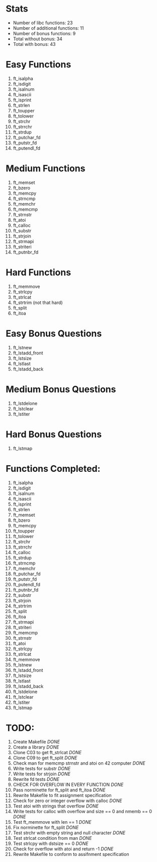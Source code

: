 # Stats
* Number of libc functions: 23
* Number of additional functions: 11
* Number of bonus functions: 9
* Total without bonus: 34
* Total with bonus: 43

# Easy Functions
1. ft_isalpha
2. ft_isdigit
3. ft_isalnum
4. ft_isascii
5. ft_isprint
6. ft_strlen
7. ft_toupper
8. ft_tolower
9. ft_strchr
10. ft_strrchr
11. ft_strdup
12. ft_putchar_fd
13. ft_putstr_fd
14. ft_putendl_fd

# Medium Functions
1. ft_memset
2. ft_bzero
3. ft_memcpy
4. ft_strncmp
5. ft_memchr
6. ft_memcmp
7. ft_strnstr
8. ft_atoi
9. ft_calloc
10. ft_substr
11. ft_strjoin
12. ft_strmapi
13. ft_striteri
14. ft_putnbr_fd

# Hard Functions
1. ft_memmove
2. ft_strlcpy
3. ft_strlcat
4. ft_strtrim (not that hard)
5. ft_split
6. ft_itoa

# Easy Bonus Questions
1. ft_lstnew
2. ft_lstadd_front
3. ft_lstsize
4. ft_lstlast
5. ft_lstadd_back

# Medium Bonus Questions
1. ft_lstdelone
2. ft_lstclear
3. ft_lstiter

# Hard Bonus Questions
1. ft_lstmap

# Functions Completed:
1. ft_isalpha
2. ft_isdigit
3. ft_isalnum
4. ft_isascii
5. ft_isprint
6. ft_strlen
7. ft_memset
8. ft_bzero
9. ft_memcpy
10. ft_toupper
11. ft_tolower
12. ft_strchr
13. ft_strrchr
14. ft_calloc
15. ft_strdup
16. ft_strncmp
17. ft_memchr
18. ft_putchar_fd
19. ft_putstr_fd
20. ft_putendl_fd
21. ft_putnbr_fd
22. ft_substr
23. ft_strjoin
24. ft_strtrim
25. ft_split
26. ft_itoa
27. ft_strmapi
28. ft_striteri
29. ft_memcmp
30. ft_strnstr
31. ft_atoi
32. ft_strlcpy
33. ft_strlcat
34. ft_memmove
35. ft_lstnew
36. ft_lstadd_front
37. ft_lstsize
38. ft_lstlast
39. ft_lstadd_back
40. ft_lstdelone
41. ft_lstclear
42. ft_lstiter
43. ft_lstmap

# TODO:
1. Create Makefile *DONE*
2. Create a library *DONE*
3. Clone C03 to get ft_strlcat *DONE*
4. Clone C09 to get ft_split *DONE*
5. Check man for memcmp strnstr and atoi on 42 computer *DONE*
6. Write tests for substr *DONE*
7. Write tests for strjoin *DONE*
8. Rewrite fd tests *DONE*
9. CHECK FOR OVERFLOW IN EVERY FUNCTION *DONE*
10. Pass norminette for ft_split and ft_itoa *DONE*
11. Rewrite Makefile to fit assignment specification
12. Check for zero or integer overflow with calloc *DONE*
13. Test atoi with strings that overflow *DONE*
14. Write tests for calloc with overflow and size == 0 and nmemb == 0 *DONE*
15. Test ft_memmove with len == 1 *DONE*
16. Fix norminette for ft_split *DONE*
17. Test strchr with empty string and null character *DONE*
18. Test strlcat condition from man *DONE*
19. Test strlcpy with dstsize == 0 *DONE*
20. Check for overflow with atoi and return -1 *DONE*
21. Rewrite Makefile to conform to assifnment specification
